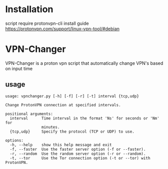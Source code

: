 # Installation 

script require protonvpn-cli 
install guide https://protonvpn.com/support/linux-vpn-tool/#debian

# VPN-Changer
VPN-Changer is a proton vpn script that automatically change VPN's based on input time

## usage

```
usage: vpnchanger.py [-h] [-f] [-r] [-t] interval {tcp,udp}

Change ProtonVPN connection at specified intervals.

positional arguments:
  interval      Time interval in the format 'Ns' for seconds or 'Nm' for
                minutes.
  {tcp,udp}     Specify the protocol (TCP or UDP) to use.

options:
  -h, --help    show this help message and exit
  -f, --faster  Use the faster server option (-f or --faster).
  -r, --random  Use the random server option (-r or --random).
  -t, --tor     Use the Tor connection option (-t or --tor) with ProtonVPN.
```
